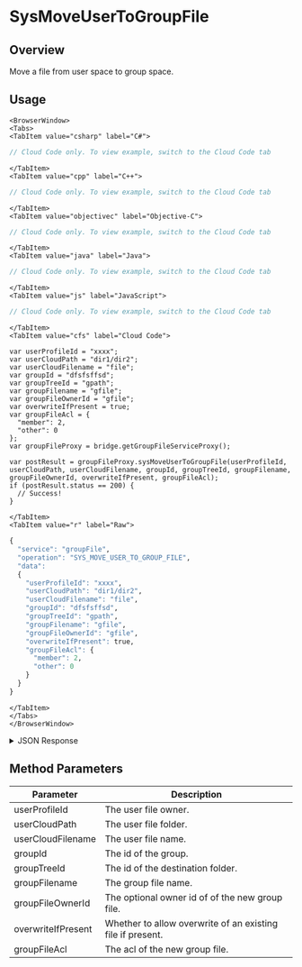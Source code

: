 # SysMoveUserToGroupFile
## Overview
Move a file from user space to group space.

<PartialServop service_name="groupFile" operation_name="SYS_MOVE_USER_TO_GROUP_FILE" />

## Usage

```mdx-code-block
<BrowserWindow>
<Tabs>
<TabItem value="csharp" label="C#">
```

```csharp
// Cloud Code only. To view example, switch to the Cloud Code tab
```

```mdx-code-block
</TabItem>
<TabItem value="cpp" label="C++">
```

```cpp
// Cloud Code only. To view example, switch to the Cloud Code tab
```

```mdx-code-block
</TabItem>
<TabItem value="objectivec" label="Objective-C">
```

```objectivec
// Cloud Code only. To view example, switch to the Cloud Code tab
```

```mdx-code-block
</TabItem>
<TabItem value="java" label="Java">
```

```java
// Cloud Code only. To view example, switch to the Cloud Code tab
```

```mdx-code-block
</TabItem>
<TabItem value="js" label="JavaScript">
```

```javascript
// Cloud Code only. To view example, switch to the Cloud Code tab
```

```mdx-code-block
</TabItem>
<TabItem value="cfs" label="Cloud Code">
```

```cfscript
var userProfileId = "xxxx";
var userCloudPath = "dir1/dir2";
var userCloudFilename = "file";
var groupId = "dfsfsffsd";
var groupTreeId = "gpath";
var groupFilename = "gfile";
var groupFileOwnerId = "gfile";
var overwriteIfPresent = true;
var groupFileAcl = {
  "member": 2,
  "other": 0
};
var groupFileProxy = bridge.getGroupFileServiceProxy();

var postResult = groupFileProxy.sysMoveUserToGroupFile(userProfileId, userCloudPath, userCloudFilename, groupId, groupTreeId, groupFilename, groupFileOwnerId, overwriteIfPresent, groupFileAcl);
if (postResult.status == 200) {
  // Success!
}
```

```mdx-code-block
</TabItem>
<TabItem value="r" label="Raw">
```

```r
{
  "service": "groupFile",
  "operation": "SYS_MOVE_USER_TO_GROUP_FILE",
  "data":
  {
    "userProfileId": "xxxx",
    "userCloudPath": "dir1/dir2",
    "userCloudFilename": "file",
    "groupId": "dfsfsffsd",
    "groupTreeId": "gpath",
    "groupFilename": "gfile",
    "groupFileOwnerId": "gfile",
    "overwriteIfPresent": true,
    "groupFileAcl": {
      "member": 2,
      "other": 0
    }
  }
}
```

```mdx-code-block
</TabItem>
</Tabs>
</BrowserWindow>
```

<details>
<summary>JSON Response</summary>

```json
{
  "data": {
    "fileDetails": {
      "treeId": "40479c72-b46b-4c05-902c-239ada116acd",
      "fileName": "glog1.json",
      "fileSize": 8199,
      "dateUploaded": 1677526746000,
      "etag": "93acc8568cee7d0d0836ff6b63b549ab",
      "acl": {
        "member": 2,
        "other": 0
      },
      "version": 1,
      "url": "https://api.internal.braincloudservers.com/groupfiles/bc/g/23782/gr/2bf538d1-19ea-4e14-9862-f979215e09b7/40479c72-b46b-4c05-902c-239ada116acd/4c924070-db15-47d4-a44a-be496bb49f66/V1/glog1.json",
      "fileId": "4c924070-db15-47d4-a44a-be496bb49f66"
    },
    "groupId": "2bf538d1-19ea-4e14-9862-f979215e09b7"
  },
  "status": 200
}
```
</details>

## Method Parameters
Parameter | Description
--------- | -----------
userProfileId | The user file owner.
userCloudPath | The user file folder.
userCloudFilename | The user file name.
groupId | The id of the group.
groupTreeId | The id of the destination folder.
groupFilename | The group file name.
groupFileOwnerId | The optional owner id of of the new group file.
overwriteIfPresent | Whether to allow overwrite of an existing file if present.
groupFileAcl | The acl of the new group file.


